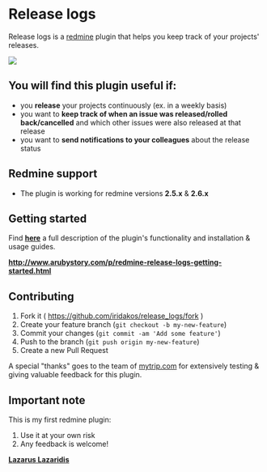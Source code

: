 # Release logs

Release logs is a [redmine](http://redmine.org) plugin that helps you keep track of your projects' releases.

![](http://1.bp.blogspot.com/-ikiVvX7rKsc/VRsMUJFKeSI/AAAAAAAABVI/_UgqvFmrxu8/s1600/release-log-form.png)

## You will find this plugin useful if:

* you **release** your projects continuously (ex. in a weekly basis)
* you want to **keep track of when an issue was released/rolled back/cancelled** and which other issues were also released at that release
* you want to **send notifications to your colleagues** about the release status
 
## Redmine support

* The plugin is working for redmine versions **2.5.x** & **2.6.x**

## Getting started

Find [**here**](http://www.arubystory.com/p/redmine-release-logs-getting-started.html) a full description of the plugin's functionality and installation & usage guides.

**http://www.arubystory.com/p/redmine-release-logs-getting-started.html**

## Contributing

1. Fork it ( https://github.com/iridakos/release_logs/fork )
2. Create your feature branch (`git checkout -b my-new-feature`)
3. Commit your changes (`git commit -am 'Add some feature'`)
4. Push to the branch (`git push origin my-new-feature`)
5. Create a new Pull Request

A special "thanks" goes to the team of [mytrip.com](http://mytrip.com) for extensively testing & giving valuable feedback for this plugin.

## Important note
This is my first redmine plugin:
1. Use it at your own risk
2. Any feedback is welcome!

[**Lazarus Lazaridis**](http://www.arubystory.com)
